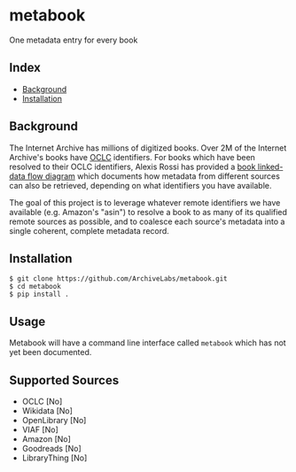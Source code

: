 # metabook

One metadata entry for every book

## Index

- [Background](#background)
- [Installation](#installation)

## Background

The Internet Archive has millions of digitized books. Over 2M of the
Internet Archive's books have
[OCLC](https://www.oclc.org/home.en.html) identifiers.  For books
which have been resolved to their OCLC identifiers, Alexis Rossi has
provided a [book linked-data flow
diagram](http://www.alexisrossi.com/linked-book-data/) which documents
how metadata from different sources can also be retrieved, depending
on what identifiers you have available.

The goal of this project is to leverage whatever remote identifiers we
have available (e.g. Amazon's "asin") to resolve a book to as many of
its qualified remote sources as possible, and to coalesce each
source's metadata into a single coherent, complete metadata record.

## Installation

    $ git clone https://github.com/ArchiveLabs/metabook.git
    $ cd metabook
    $ pip install .

## Usage

Metabook will have a command line interface called `metabook` which
has not yet been documented.

## Supported Sources

- OCLC [No]
- Wikidata [No]
- OpenLibrary [No]
- VIAF [No]
- Amazon [No]
- Goodreads [No]
- LibraryThing [No]

